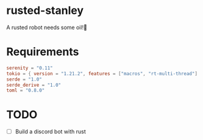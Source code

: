 # rusted-stanley
A rusted robot needs some oil!🤖
# Requirements
```toml
serenity = "0.11"
tokio = { version = "1.21.2", features = ["macros", "rt-multi-thread"] }
serde = "1.0"
serde_derive = "1.0"
toml = "0.8.0"
```
# TODO
- [ ] Build a discord bot with rust
